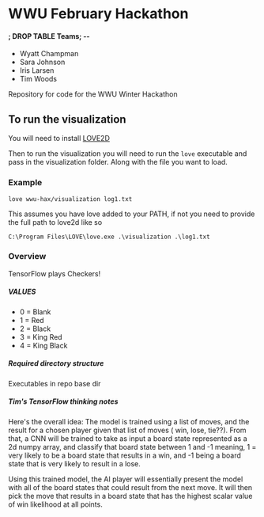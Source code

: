 # WWU February Hackathon
#### ; DROP TABLE Teams; --

- Wyatt Champman
- Sara Johnson
- Iris Larsen
- Tim Woods

Repository for code for the WWU Winter Hackathon

## To run the visualization
You will need to install [LOVE2D](https://love2d.org/)

Then to run the visualization you will need to run the `love` executable and pass in the visualization folder. Along with the file you want to load.

### Example
`love wwu-hax/visualization log1.txt`

This assumes you have love added to your PATH, if not you need to provide the full path to love2d like so

`C:\Program Files\LOVE\love.exe .\visualization .\log1.txt`

### Overview

TensorFlow plays Checkers!

##### VALUES

- 0 = Blank
- 1 = Red
- 2 = Black
- 3 = King Red
- 4 = King Black

##### Required directory structure
Executables in repo base dir


##### Tim's TensorFlow thinking notes

Here's the overall idea:
The model is trained using a list of moves, and
the result for a chosen player given that list of moves (
win, lose, tie??). From that, a CNN will be trained to take
as input a board state represented as a 2d numpy array,
and classify that board state between 1 and -1 meaning, 1
= very likely to be a board state that results in a win,
and -1 being a board state that is very likely to result in a
lose.

Using this trained model, the AI player will essentially
present the model with all of the board states that
could result from the next move. It will then pick the move
that results in a board state that has the highest scalar
value of win likelihood at all points.

